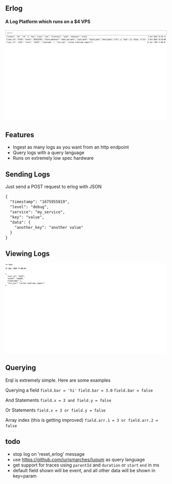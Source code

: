 ## Erlog

#### A Log Platform which runs on a $4 VPS

![img1](./assets/1.png)

## Features

- Ingest as many logs as you want from an http endpoint
- Query logs with a query language
- Runs on extremely low spec hardware

## Sending Logs

Just send a POST request to erlog with JSON

```
{
  "timestamp": "1675955819",
  "level": "debug",
  "service": "my_service",
  "key": "value",
  "data": {
    "another_key": "another value"
  }
}
```

## Viewing Logs

![img2](./assets/2.png)

## Querying

Erql is extremely simple. Here are some examples

Querying a field
`field.bar = 'hi'`
`field.bar = 3.0`
`field.bar = false`

And Statements
`field.x = 3 and field.y = false`

Or Statements
`field.x = 3 or field.y = false`

Array index (this is getting improved)
`field.arr.1 = 3 or field.arr.2 = false`

## todo

- stop log on 'reset_erlog' message
- use https://github.com/jurismarches/luqum as query language
- get support for traces using `parentId` and `duration` or `start` `end` in ms
- default field shown will be event, and all other data will be shown in key=param
